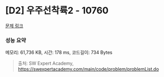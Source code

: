 # [D2] 우주선착륙2 - 10760 

[문제 링크](https://swexpertacademy.com/main/code/problem/problemDetail.do?contestProbId=AXSHJueab1oDFAQT) 

### 성능 요약

메모리: 61,736 KB, 시간: 178 ms, 코드길이: 734 Bytes



> 출처: SW Expert Academy, https://swexpertacademy.com/main/code/problem/problemList.do